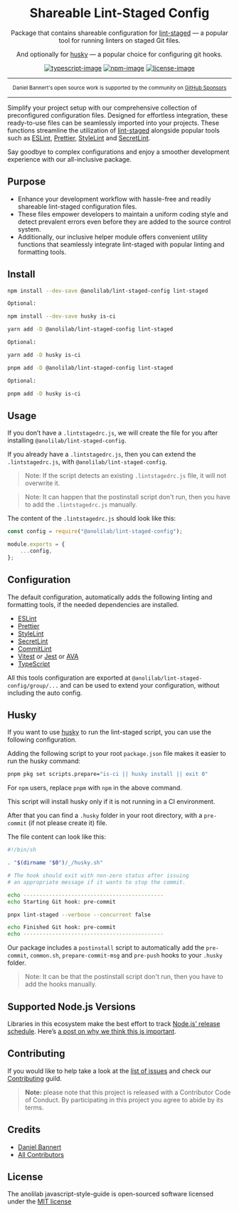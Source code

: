 <div align="center">

<h1>Shareable Lint-Staged Config</h1>

Package that contains shareable configuration for [lint-staged](https://github.com/okonet/lint-staged) — a popular tool for running linters on staged Git files.

And optionally for [husky](https://github.com/typicode/husky) — a popular choice for configuring git hooks.

[![typescript-image]][typescript-url] [![npm-image]][npm-url] [![license-image]][license-url]

</div>

---

<div align="center">
    <p>
        <sup>
            Daniel Bannert's open source work is supported by the community on <a href="https://github.com/sponsors/prisis">GitHub Sponsors</a>
        </sup>
    </p>
</div>

---

Simplify your project setup with our comprehensive collection of preconfigured configuration files.
Designed for effortless integration, these ready-to-use files can be seamlessly imported into your projects.
These functions streamline the utilization of [lint-staged](https://github.com/okonet/lint-staged) alongside popular tools such as [ESLint](https://eslint.org), [Prettier](https://prettier.io), [StyleLint](https://stylelint.io) and [SecretLint](https://github.com/secretlint/secretlint).

Say goodbye to complex configurations and enjoy a smoother development experience with our all-inclusive package.

## Purpose

- Enhance your development workflow with hassle-free and readily shareable lint-staged configuration files.
- These files empower developers to maintain a uniform coding style and detect prevalent errors even before they are added to the source control system.
- Additionally, our inclusive helper module offers convenient utility functions that seamlessly integrate lint-staged with popular linting and formatting tools.

## Install

```bash
npm install --dev-save @anolilab/lint-staged-config lint-staged

Optional:

npm install --dev-save husky is-ci
```

```sh
yarn add -D @anolilab/lint-staged-config lint-staged

Optional:

yarn add -D husky is-ci
```

```sh
pnpm add -D @anolilab/lint-staged-config lint-staged

Optional:

pnpm add -D husky is-ci
```

## Usage

If you don’t have a `.lintstagedrc.js`, we will create the file for you after installing `@anolilab/lint-staged-config`.

If you already have a `.lintstagedrc.js`, then you can extend the `.lintstagedrc.js`, with `@anolilab/lint-staged-config`.

> Note: If the script detects an existing `.lintstagedrc.js` file, it will not overwrite it.

> Note: It can happen that the postinstall script don't run, then you have to add the `.lintstagedrc.js` manually.

The content of the `.lintstagedrc.js` should look like this:

```js
const config = require("@anolilab/lint-staged-config");

module.exports = {
    ...config,
};
```

## Configuration

The default configuration, automatically adds the following linting and formatting tools, if the needed dependencies are installed.

- [ESLint](https://eslint.org)
- [Prettier](https://prettier.io)
- [StyleLint](https://stylelint.io)
- [SecretLint]()
- [CommitLint](https://commitlint.js.org)
- [Vitest](https://vitest.dev) or [Jest](https://jestjs.io) or [AVA](https://github.com/avajs/ava)
- [TypeScript](https://www.typescriptlang.org)

All this tools configuration are exported at `@anolilab/lint-staged-config/group/...` and
can be used to extend your configuration, without including the auto config.

## Husky

If you want to use [husky](https://github.com/typicode/husky) to run the lint-staged script, you can use the following configuration.

Adding the following script to your root `package.json` file makes it easier to run the husky command:

```bash
pnpm pkg set scripts.prepare="is-ci || husky install || exit 0"
```

For `npm` users, replace `pnpm` with `npm` in the above command.

This script will install husky only if it is not running in a CI environment.

After that you can find a `.husky` folder in your root directory, with a `pre-commit` (if not please create it) file.

The file content can look like this:

```bash
#!/bin/sh

. "$(dirname "$0")/_/husky.sh"

# The hook should exit with non-zero status after issuing
# an appropriate message if it wants to stop the commit.

echo --------------------------------------------
echo Starting Git hook: pre-commit

pnpx lint-staged --verbose --concurrent false

echo Finished Git hook: pre-commit
echo --------------------------------------------

```

Our package includes a `postinstall` script to automatically add the `pre-commit`, `common.sh`, `prepare-commit-msg` and `pre-push` hooks to your `.husky` folder.

> Note: It can be that the postinstall script don't run, then you have to add the hooks manually.

## Supported Node.js Versions

Libraries in this ecosystem make the best effort to track
[Node.js’ release schedule](https://nodejs.org/en/about/releases/). Here’s [a
post on why we think this is important](https://medium.com/the-node-js-collection/maintainers-should-consider-following-node-js-release-schedule-ab08ed4de71a).

Contributing
------------

If you would like to help take a look at the [list of issues](https://github.com/anolilab/javascript-style-guide/issues) and check our [Contributing](.github/CONTRIBUTING.md) guild.

> **Note:** please note that this project is released with a Contributor Code of Conduct. By participating in this project you agree to abide by its terms.

Credits
-------------

- [Daniel Bannert](https://github.com/prisis)
- [All Contributors](https://github.com/anolilab/javascript-style-guide/graphs/contributors)

License
-------------

The anolilab javascript-style-guide is open-sourced software licensed under the [MIT license](https://opensource.org/licenses/MIT)

[typescript-image]: https://img.shields.io/badge/Typescript-294E80.svg?style=for-the-badge&logo=typescript
[typescript-url]: "typescript"
[license-image]: https://img.shields.io/npm/l/@anolilab/lint-staged-config?color=blueviolet&style=for-the-badge
[license-url]: LICENSE.md "license"
[npm-image]: https://img.shields.io/npm/v/@anolilab/lint-staged-config/latest.svg?style=for-the-badge&logo=npm
[npm-url]: https://www.npmjs.com/package/@anolilab/lint-staged-config/v/latest "npm"
